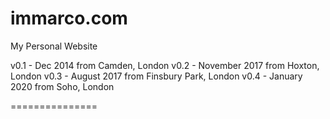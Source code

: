 immarco.com
===============

My Personal Website

v0.1 - Dec 2014 from Camden, London
v0.2 - November 2017 from Hoxton, London
v0.3 - August 2017 from Finsbury Park, London
v0.4 - January 2020 from Soho, London

===============
